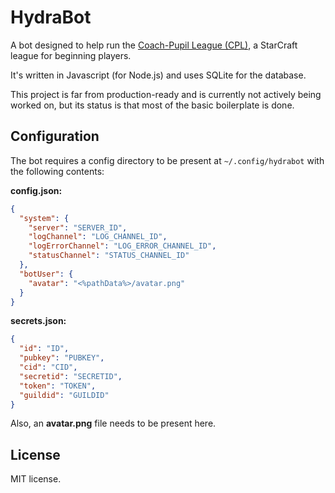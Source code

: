 # HydraBot

A bot designed to help run the [Coach-Pupil League (CPL)](https://liquipedia.net/starcraft/Coach_Pupil_League), a StarCraft league for beginning players.

It's written in Javascript (for Node.js) and uses SQLite for the database.

This project is far from production-ready and is currently not actively being worked on, but its status is that most of the basic boilerplate is done.

## Configuration

The bot requires a config directory to be present at `~/.config/hydrabot` with the following contents:

**config.json:**

```json
{
  "system": {
    "server": "SERVER_ID",
    "logChannel": "LOG_CHANNEL_ID",
    "logErrorChannel": "LOG_ERROR_CHANNEL_ID",
    "statusChannel": "STATUS_CHANNEL_ID"
  },
  "botUser": {
    "avatar": "<%pathData%>/avatar.png"
  }
}
```

**secrets.json:**

```json
{
  "id": "ID",
  "pubkey": "PUBKEY",
  "cid": "CID",
  "secretid": "SECRETID",
  "token": "TOKEN",
  "guildid": "GUILDID"
}
```

Also, an **avatar.png** file needs to be present here.

## License

MIT license.
